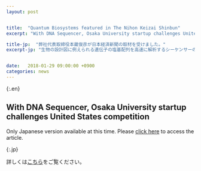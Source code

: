 ```yaml
---
layout: post


title:  "Quantum Biosystems featured in The Nihon Keizai Shinbun"
excerpt: "With DNA Sequencer, Osaka University startup challenges United States competition. Results Give Glimpse of Future Low Cost, High-thro..."

title-jp:  "弊社代表取締役本蔵俊彦が日本経済新聞の取材を受けました。"
excerpt-jp: "生物の設計図に例えられる遺伝子の塩基配列を高速に解析するシーケンサーの市場で、..."


date:   2018-01-29 09:00:00 +0900
categories: news
---
```


{:.en}
 ## With DNA Sequencer, Osaka University startup challenges United States competition
 
Only Japanese version available at this time. Please [click here](https://www.nikkei.com/article/DGXMZO26113920V20C18A1000000/) to access the article.


{:.jp}

詳しくは[こちら](https://www.nikkei.com/article/DGXMZO26113920V20C18A1000000/)をご覧ください。
